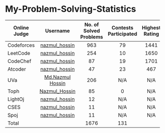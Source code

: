 # My-Problem-Solving-Statistics
| Online Judge | Username | No. of Solved Problems | Contests Participated | Highest Rating |
| ------------ | :--------: | :----------------------: | :---------------------: | :--------------: |   
| Codeforces | [nazmul_hossin](https://codeforces.com/profile/nazmul_hossin) | 963 | 79 | 1441 |
| LeetCode | [nazmul_hossin](https://leetcode.com/u/nazmul_hossin/) | 254 | 10 | 1650 |
| CodeChef | [nazmul_hossin](https://www.codechef.com/users/nazmul_hossin) | 87 | 19 | 1701 |
| Atcoder | [nazmul_hossin](https://atcoder.jp/users/nazmul_hossin) | 47 | 23 | 467 |
| UVa | [Md.Nazmul Hossin](https://uhunt.onlinejudge.org/id/1036254) | 206 | N/A | N/A |
| Toph | [Nazmul_Hossin](https://toph.co/u/Nazmul_Hossin) | 85 | 0 | N/A |
| LightOj | [nazmul_hossin](https://lightoj.com/user/nazmul_hossin) | 12 | N/A | N/A |
| CSES | [nazmul_hossin](https://cses.fi/problemset/user/153677/) | 11 | N/A | N/A |
| Spoj | [nazmul_hossin](https://www.spoj.com/users/nazmul_hossin/) | 11 | N/A | N/A |
| Total | | 1676 | 131 | |
